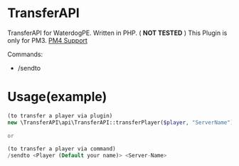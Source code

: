 # TransferAPI
TransferAPI for WaterdogPE. Written in PHP. ( **NOT TESTED** )
This Plugin is only for PM3. <a href="https://github.com/BlckqPlugins/TransferAPI/tree/main">PM4 Support</a>

Commands:
  - /sendto <Player> <Servername> <Server-Port>

 # Usage(example)
 ```php
 (to transfer a player via plugin) 
 new \TransferAPI\api\TransferAPI::transferPlayer($player, "ServerName");
  
 or
  
 (to transfer a player via command)
 /sendto <Player (Default your name)> <Server-Name> 

